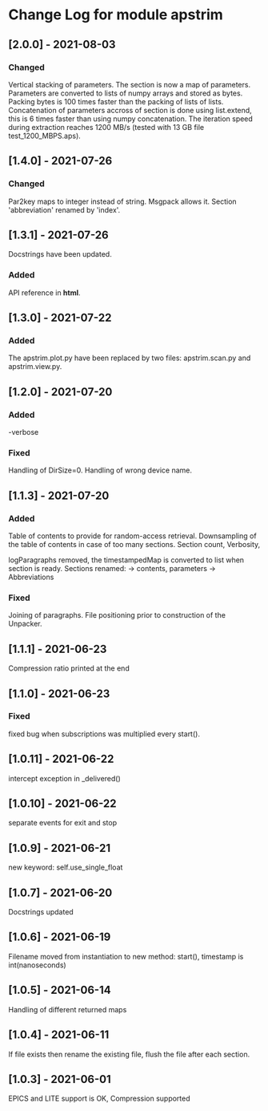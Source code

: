 # Change Log for module apstrim
 
## [2.0.0] - 2021-08-03

### Changed 

Vertical stacking of parameters. The section is now a map of parameters.
Parameters are converted to lists of numpy arrays and stored as bytes. 
Packing bytes is 100 times faster than the packing of lists of lists.
Concatenation of parameters accross of section is done using list.extend,
this is 6 times faster than using numpy concatenation.
The iteration speed during extraction reaches 1200 MB/s (tested with 
13 GB file test_1200_MBPS.aps).

## [1.4.0] - 2021-07-26

### Changed 
Par2key maps to integer instead of string. Msgpack allows it.
Section 'abbreviation' renamed by 'index'.

## [1.3.1] - 2021-07-26
Docstrings have been updated.

### Added

API reference in **html**.

## [1.3.0] - 2021-07-22

### Added

The apstrim.plot.py have been replaced by two files: apstrim.scan.py and 
apstrim.view.py. 

## [1.2.0] - 2021-07-20

### Added
-verbose

### Fixed
Handling of DirSize=0.
Handling of wrong device name.

## [1.1.3] - 2021-07-20
 
### Added

Table of contents to provide for random-access retrieval.
Downsampling of the table of contents in case of too many sections.
Section count, Verbosity, 
 


logParagraphs removed, the timestampedMap is converted to list when 
section is ready.
Sections renamed: -> contents, parameters -> Abbreviations

### Fixed

Joining of paragraphs.
File positioning prior to construction of the Unpacker.

## [1.1.1] - 2021-06-23
  
Compression ratio printed at the end
  
## [1.1.0] - 2021-06-23

### Fixed
fixed bug when subscriptions was multiplied every start().

## [1.0.11] - 2021-06-22

intercept exception in _delivered()

## [1.0.10] - 2021-06-22

separate events for exit and stop

## [1.0.9] - 2021-06-21

new keyword: self.use_single_float

## [1.0.7] - 2021-06-20

Docstrings updated

## [1.0.6] - 2021-06-19

Filename moved from instantiation to new method: start(), timestamp is int(nanoseconds)

## [1.0.5] - 2021-06-14

Handling of different returned maps

## [1.0.4] - 2021-06-11

If file exists then rename the existing file, flush the file after each section.

## [1.0.3] - 2021-06-01

EPICS and LITE support is OK, Compression supported
